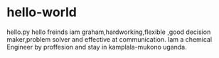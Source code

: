 # hello-world
hello.py
hello freinds
iam graham,hardworking,flexible ,good decision maker,problem solver and effective at communication.
Iam a chemical Engineer by proffesion and stay in kamplala-mukono uganda.
